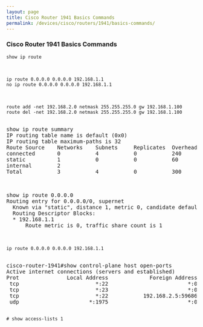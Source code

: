```yaml
---
layout: page
title: Cisco Router 1941 Basics Commands
permalink: /devices/cisco/routers/1941/basics-commands/
---
```


### Cisco Router 1941 Basics Commands

    show ip route

<br/>

    ip route 0.0.0.0 0.0.0.0 192.168.1.1
    no ip route 0.0.0.0 0.0.0.0 192.168.1.1

<br/>

    route add -net 192.168.2.0 netmask 255.255.255.0 gw 192.168.1.100
    route del -net 192.168.2.0 netmask 255.255.255.0 gw 192.168.1.100


<pre>

show ip route summary
IP routing table name is default (0x0)
IP routing table maximum-paths is 32
Route Source    Networks    Subnets     Replicates  Overhead    Memory (bytes)
connected       0           4           0           240         704
static          1           0           0           60          176
internal        2                                               1040
Total           3           4           0           300         1920

</pre>


<pre>

show ip route 0.0.0.0  
Routing entry for 0.0.0.0/0, supernet
  Known via "static", distance 1, metric 0, candidate default path
  Routing Descriptor Blocks:
  * 192.168.1.1
      Route metric is 0, traffic share count is 1


</pre>


    ip route 0.0.0.0 0.0.0.0 192.168.1.1

<pre>

cisco-router-1941#show control-plane host open-ports
Active internet connections (servers and established)
Prot               Local Address             Foreign Address                  Service    State
 tcp                        *:22                         *:0               SSH-Server   LISTEN
 tcp                        *:23                         *:0                   Telnet   LISTEN
 tcp                        *:22           192.168.2.5:59686               SSH-Server ESTABLIS
 udp                      *:1975                         *:0                      IPC   LISTEN

</pre>

    # show access-lists 1
